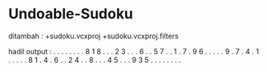 # Undoable-Sudoku

ditambah :
+sudoku.vcxproj +sudoku.vcxproj.filters

hadil output :
. . . . . . . . 8
1 8 . . . 2 3 . .
. 6 . . 5 7 . . 1
. 7 . 9 6 . . . .
. 9 . 7 . 4 . 1 .
. . . . 8 1 . 4 .
6 . . 2 4 . . 8 .
. . 4 5 . . . 9 3
5 . . . . . . . .
